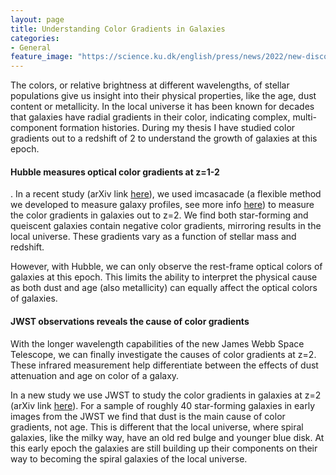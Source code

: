 ```yaml
---
layout: page
title: Understanding Color Gradients in Galaxies
categories:
- General
feature_image: "https://science.ku.dk/english/press/news/2022/new-discovery-about-distant-galaxies-stars-are-heavier-than-we-thought/Andromeda_1100x600.jpg"
---
```


The colors, or relative brightness at different wavelengths, of stellar populations give us insight into their physical properties, like the age, dust content or metallicity. In the local universe it has been known for decades that galaxies have radial gradients in their color, indicating complex, multi-component formation histories. During my thesis I have studied color gradients out to a redshift of 2 to understand the growth of galaxies at this epoch.

#### Hubble measures optical color gradients at z=1-2

. In a recent study (arXiv link [here](https://arxiv.org/abs/2207.05895)), we used imcasacade (a flexible method we developed to measure galaxy profiles, see more info [here](/research/imcascade/)) to measure the color gradients in galaxies out to z=2. We find both star-forming and queiscent galaxies contain negative color gradients, mirroring results in the local universe. These gradients vary as a function of stellar mass and redshift.

However, with Hubble, we can only observe the rest-frame optical colors of galaxies at this epoch. This limits the ability to interpret the physical cause as both dust and age (also metallicity) can equally affect the optical colors of galaxies.

#### JWST observations reveals the cause of color gradients

With the longer wavelength capabilities of the new James Webb Space Telescope, we can finally investigate the causes of color gradients at z=2. These infrared measurement help differentiate between the effects of dust attenuation and age on color of a galaxy. 

In a new study we use JWST to study the color gradients in galaxies at z=2 (arXiv link [here](https://arxiv.org/abs/2209.12954)). For a sample of roughly 40 star-forming galaxies in early images from the JWST we find that dust is the main cause of color gradients, not age. This is different that the local universe, where spiral galaxies, like the milky way, have an old red bulge and younger blue disk. At this early epoch the galaxies are still building up their components on their way to becoming the spiral galaxies of the local universe.